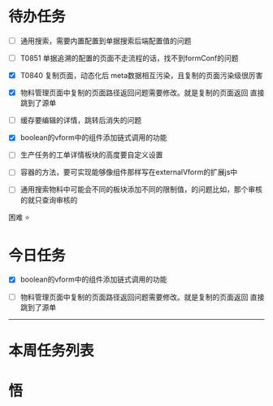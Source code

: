 # 待办任务
- [ ] 通用搜索，需要内置配置到单据搜索后端配置值的问题
- [ ] T0851 单据追溯的配置的页面不走流程的话，找不到formConf的问题
- [x] T0840 复制页面，动态化后 meta数据相互污染，且复制的页面污染级很厉害
- [x] 物料管理页面中复制的页面路径返回问题需要修改。就是复制的页面返回 直接跳到了源单
- [ ] 缓存要编辑的详情，跳转后消失的问题
- [x] boolean的vform中的组件添加链式调用的功能
- [ ] 生产任务的工单详情板块的高度要自定义设置
- [ ] 容器的方法，要可实现能够像组件那样写在externalVform的扩展js中
- [ ] 通用搜索物料中可能会不同的板块添加不同的限制值，的问题比如，那个审核的就只查询审核的


困难
⭐

# 今日任务
- [x] boolean的vform中的组件添加链式调用的功能
- [ ] 物料管理页面中复制的页面路径返回问题需要修改。就是复制的页面返回 直接跳到了源单



------
# 本周任务列表



# 悟
